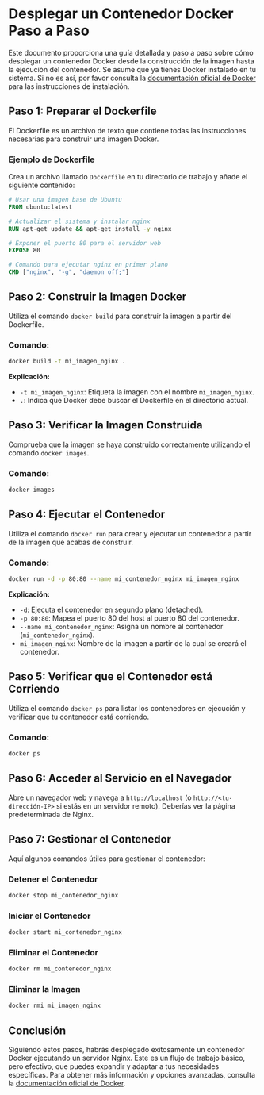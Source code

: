 # Desplegar un Contenedor Docker Paso a Paso

Este documento proporciona una guía detallada y paso a paso sobre cómo desplegar un contenedor Docker desde la construcción de la imagen hasta la ejecución del contenedor. Se asume que ya tienes Docker instalado en tu sistema. Si no es así, por favor consulta la [documentación oficial de Docker](https://docs.docker.com/get-docker/) para las instrucciones de instalación.

## Paso 1: Preparar el Dockerfile
El Dockerfile es un archivo de texto que contiene todas las instrucciones necesarias para construir una imagen Docker.

### Ejemplo de Dockerfile
Crea un archivo llamado `Dockerfile` en tu directorio de trabajo y añade el siguiente contenido:

```Dockerfile
# Usar una imagen base de Ubuntu
FROM ubuntu:latest

# Actualizar el sistema y instalar nginx
RUN apt-get update && apt-get install -y nginx

# Exponer el puerto 80 para el servidor web
EXPOSE 80

# Comando para ejecutar nginx en primer plano
CMD ["nginx", "-g", "daemon off;"]
```

## Paso 2: Construir la Imagen Docker
Utiliza el comando `docker build` para construir la imagen a partir del Dockerfile.

### Comando:
```bash
docker build -t mi_imagen_nginx .
```
**Explicación:**
- `-t mi_imagen_nginx`: Etiqueta la imagen con el nombre `mi_imagen_nginx`.
- `.`: Indica que Docker debe buscar el Dockerfile en el directorio actual.

## Paso 3: Verificar la Imagen Construida
Comprueba que la imagen se haya construido correctamente utilizando el comando `docker images`.

### Comando:
```bash
docker images
```

## Paso 4: Ejecutar el Contenedor
Utiliza el comando `docker run` para crear y ejecutar un contenedor a partir de la imagen que acabas de construir.

### Comando:
```bash
docker run -d -p 80:80 --name mi_contenedor_nginx mi_imagen_nginx
```
**Explicación:**
- `-d`: Ejecuta el contenedor en segundo plano (detached).
- `-p 80:80`: Mapea el puerto 80 del host al puerto 80 del contenedor.
- `--name mi_contenedor_nginx`: Asigna un nombre al contenedor (`mi_contenedor_nginx`).
- `mi_imagen_nginx`: Nombre de la imagen a partir de la cual se creará el contenedor.

## Paso 5: Verificar que el Contenedor está Corriendo
Utiliza el comando `docker ps` para listar los contenedores en ejecución y verificar que tu contenedor está corriendo.

### Comando:
```bash
docker ps
```

## Paso 6: Acceder al Servicio en el Navegador
Abre un navegador web y navega a `http://localhost` (o `http://<tu-dirección-IP>` si estás en un servidor remoto). Deberías ver la página predeterminada de Nginx.

## Paso 7: Gestionar el Contenedor
Aquí algunos comandos útiles para gestionar el contenedor:

### Detener el Contenedor
```bash
docker stop mi_contenedor_nginx
```

### Iniciar el Contenedor
```bash
docker start mi_contenedor_nginx
```

### Eliminar el Contenedor
```bash
docker rm mi_contenedor_nginx
```

### Eliminar la Imagen
```bash
docker rmi mi_imagen_nginx
```

## Conclusión
Siguiendo estos pasos, habrás desplegado exitosamente un contenedor Docker ejecutando un servidor Nginx. Este es un flujo de trabajo básico, pero efectivo, que puedes expandir y adaptar a tus necesidades específicas. Para obtener más información y opciones avanzadas, consulta la [documentación oficial de Docker](https://docs.docker.com/).
